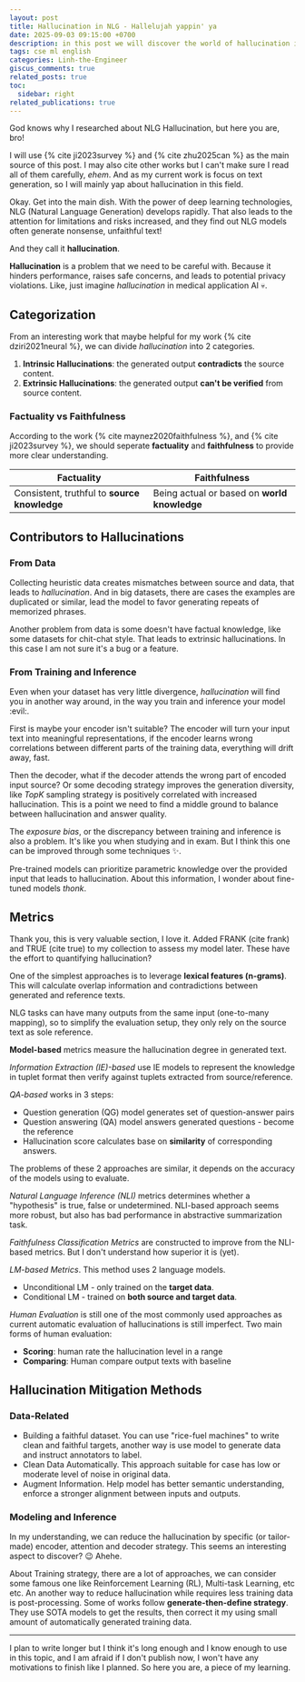 ```yaml
---
layout: post
title: Hallucination in NLG - Hallelujah yappin' ya
date: 2025-09-03 09:15:00 +0700
description: in this post we will discover the world of hallucination in NLG
tags: cse ml english
categories: Linh-the-Engineer
giscus_comments: true
related_posts: true
toc:
  sidebar: right
related_publications: true
---
```


God knows why I researched about NLG Hallucination, but here you are, bro!

I will use {% cite ji2023survey %} and {% cite zhu2025can %} as the main source of this post. I may also cite other works but I can't make sure I read all of them carefully, *ehem*. And as my current work is focus on text generation, so I will mainly yap about hallucination in this field.

Okay. Get into the main dish. With the power of deep learning technologies, NLG (Natural Language Generation) develops rapidly. That also leads to the attention for limitations and risks increased, and they find out NLG models often generate nonsense, unfaithful text!

And they call it **hallucination**.

**Hallucination** is a problem that we need to be careful with. Because it hinders performance, raises safe concerns, and leads to potential privacy violations. Like, just imagine *hallucination* in medical application AI :skull:.

## Categorization

From an interesting work that maybe helpful for my work {% cite dziri2021neural %}, we can divide *hallucination* into 2 categories.

1. **Intrinsic Hallucinations**: the generated output **contradicts** the source content.
2. **Extrinsic Hallucinations**: the generated output **can't be verified** from source content.

### Factuality vs Faithfulness

According to the work {% cite maynez2020faithfulness %}, and {% cite ji2023survey %}, we should seperate **factuality** and **faithfulness** to provide more clear understanding.

| Factuality                                   | Faithfulness                                 |
|----------------------------------------------|----------------------------------------------|
| Consistent, truthful to **source knowledge** | Being actual or based on **world knowledge** |

## Contributors to Hallucinations

### From Data

Collecting heuristic data creates mismatches between source and data, that leads to *hallucination*. And in big datasets, there are cases the examples are duplicated or similar, lead the model to favor generating repeats of memorized phrases.

Another problem from data is some doesn't have factual knowledge, like some datasets for chit-chat style. That leads to extrinsic hallucinations. In this case I am not sure it's a bug or a feature.

### From Training and Inference

Even when your dataset has very little divergence, *hallucination* will find you in another way around, in the way you train and inference your model :evil:.

First is maybe your encoder isn't suitable? The encoder will turn your input text into meaningful representations, if the encoder learns wrong correlations between different parts of the training data, everything will drift away, fast.

Then the decoder, what if the decoder attends the wrong part of encoded input source? Or some decoding strategy improves the generation diversity, like *TopK* sampling strategy is positively correlated with increased hallucination. This is a point we need to find a middle ground to balance between hallucination and answer quality.

The *exposure bias*, or the discrepancy between training and inference is also a problem. It's like you when studying and in exam. But I think this one can be improved through some techniques :sparkles:.

Pre-trained models can prioritize parametric knowledge over the provided input that leads to hallucination. About this information, I wonder about fine-tuned models *thonk*.

## Metrics

Thank you, this is very valuable section, I love it. Added FRANK (cite frank) and TRUE (cite true) to my collection to assess my model later. These have the effort to quantifying hallucination?

One of the simplest approaches is to leverage **lexical features (n-grams)**. This will calculate overlap information and contradictions between generated and reference texts.

NLG tasks can have many outputs from the same input (one-to-many mapping), so to simplify the evaluation setup, they only rely on the source text as sole reference.

**Model-based** metrics measure the hallucination degree in generated text.

*Information Extraction (IE)-based* use IE models to represent the knowledge in tuplet format then verify against tuplets extracted from source/reference.

*QA-based* works in 3 steps:

- Question generation (QG) model generates set of question-answer pairs
- Question answering (QA) model answers generated questions - become the reference
- Hallucination score calculates base on **similarity** of corresponding answers.

The problems of these 2 approaches are similar, it depends on the accuracy of the models using to evaluate.

*Natural Language Inference (NLI)* metrics determines whether a "hypothesis" is true, false or undetermined. NLI-based approach seems more robust, but also has bad performance in abstractive summarization task.

*Faithfulness Classification Metrics* are constructed to improve from the NLI-based metrics. But I don't understand how superior it is (yet).

*LM-based Metrics*. This method uses 2 language models.

- Unconditional LM - only trained on the **target data**.
- Conditional LM - trained on **both source and target data**.

*Human Evaluation* is still one of the most commonly used approaches as current automatic evaluation of hallucinations is still imperfect. Two main forms of human evaluation:

- **Scoring**: human rate the hallucination level in a range
- **Comparing**: Human compare output texts with baseline

## Hallucination Mitigation Methods

### Data-Related

- Building a faithful dataset. You can use "rice-fuel machines" to write clean and faithful targets, another way is use model to generate data and instruct annotators to label.
- Clean Data Automatically. This approach suitable for case has low or moderate level of noise in original data.
- Augment Information. Help model has better semantic understanding, enforce a stronger alignment between inputs and outputs.

### Modeling and Inference

In my understanding, we can reduce the hallucination by specific (or tailor-made) encoder, attention and decoder strategy. This seems an interesting aspect to discover? :wink: Ahehe.

About Training strategy, there are a lot of approaches, we can consider some famous one like Reinforcement Learning (RL), Multi-task Learning, etc etc. An another way to reduce hallucination while requires less training data is post-processing. Some of works follow **generate-then-define strategy**. They use SOTA models to get the results, then correct it my using small amount of automatically generated training data.

---

I plan to write longer but I think it's long enough and I know enough to use in this topic, and I am afraid if I don't publish now, I won't have any motivations to finish like I planned. So here you are, a piece of my learning.
